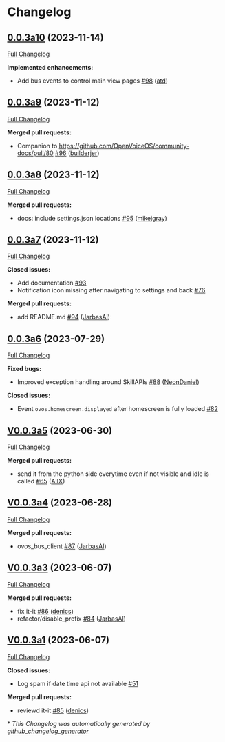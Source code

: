 # Changelog

## [0.0.3a10](https://github.com/OpenVoiceOS/skill-ovos-homescreen/tree/0.0.3a10) (2023-11-14)

[Full Changelog](https://github.com/OpenVoiceOS/skill-ovos-homescreen/compare/0.0.3a9...0.0.3a10)

**Implemented enhancements:**

- Add bus events to control main view pages [\#98](https://github.com/OpenVoiceOS/skill-ovos-homescreen/pull/98) ([atd](https://github.com/atd))

## [0.0.3a9](https://github.com/OpenVoiceOS/skill-ovos-homescreen/tree/0.0.3a9) (2023-11-12)

[Full Changelog](https://github.com/OpenVoiceOS/skill-ovos-homescreen/compare/0.0.3a8...0.0.3a9)

**Merged pull requests:**

- Companion to https://github.com/OpenVoiceOS/community-docs/pull/80 [\#96](https://github.com/OpenVoiceOS/skill-ovos-homescreen/pull/96) ([builderjer](https://github.com/builderjer))

## [0.0.3a8](https://github.com/OpenVoiceOS/skill-ovos-homescreen/tree/0.0.3a8) (2023-11-12)

[Full Changelog](https://github.com/OpenVoiceOS/skill-ovos-homescreen/compare/0.0.3a7...0.0.3a8)

**Merged pull requests:**

- docs: include settings.json locations [\#95](https://github.com/OpenVoiceOS/skill-ovos-homescreen/pull/95) ([mikejgray](https://github.com/mikejgray))

## [0.0.3a7](https://github.com/OpenVoiceOS/skill-ovos-homescreen/tree/0.0.3a7) (2023-11-12)

[Full Changelog](https://github.com/OpenVoiceOS/skill-ovos-homescreen/compare/0.0.3a6...0.0.3a7)

**Closed issues:**

- Add documentation [\#93](https://github.com/OpenVoiceOS/skill-ovos-homescreen/issues/93)
- Notification icon missing after navigating to settings and back [\#76](https://github.com/OpenVoiceOS/skill-ovos-homescreen/issues/76)

**Merged pull requests:**

- add README.md [\#94](https://github.com/OpenVoiceOS/skill-ovos-homescreen/pull/94) ([JarbasAl](https://github.com/JarbasAl))

## [0.0.3a6](https://github.com/OpenVoiceOS/skill-ovos-homescreen/tree/0.0.3a6) (2023-07-29)

[Full Changelog](https://github.com/OpenVoiceOS/skill-ovos-homescreen/compare/V0.0.3a5...0.0.3a6)

**Fixed bugs:**

- Improved exception handling around SkillAPIs [\#88](https://github.com/OpenVoiceOS/skill-ovos-homescreen/pull/88) ([NeonDaniel](https://github.com/NeonDaniel))

**Closed issues:**

- Event `ovos.homescreen.displayed` after homescreen is fully loaded  [\#82](https://github.com/OpenVoiceOS/skill-ovos-homescreen/issues/82)

## [V0.0.3a5](https://github.com/OpenVoiceOS/skill-ovos-homescreen/tree/V0.0.3a5) (2023-06-30)

[Full Changelog](https://github.com/OpenVoiceOS/skill-ovos-homescreen/compare/V0.0.3a4...V0.0.3a5)

**Merged pull requests:**

- send it from the python side everytime even if not visible and idle is called [\#65](https://github.com/OpenVoiceOS/skill-ovos-homescreen/pull/65) ([AIIX](https://github.com/AIIX))

## [V0.0.3a4](https://github.com/OpenVoiceOS/skill-ovos-homescreen/tree/V0.0.3a4) (2023-06-28)

[Full Changelog](https://github.com/OpenVoiceOS/skill-ovos-homescreen/compare/V0.0.3a3...V0.0.3a4)

**Merged pull requests:**

- ovos\_bus\_client [\#87](https://github.com/OpenVoiceOS/skill-ovos-homescreen/pull/87) ([JarbasAl](https://github.com/JarbasAl))

## [V0.0.3a3](https://github.com/OpenVoiceOS/skill-ovos-homescreen/tree/V0.0.3a3) (2023-06-07)

[Full Changelog](https://github.com/OpenVoiceOS/skill-ovos-homescreen/compare/V0.0.3a1...V0.0.3a3)

**Merged pull requests:**

- fix it-it [\#86](https://github.com/OpenVoiceOS/skill-ovos-homescreen/pull/86) ([denics](https://github.com/denics))
- refactor/disable\_prefix [\#84](https://github.com/OpenVoiceOS/skill-ovos-homescreen/pull/84) ([JarbasAl](https://github.com/JarbasAl))

## [V0.0.3a1](https://github.com/OpenVoiceOS/skill-ovos-homescreen/tree/V0.0.3a1) (2023-06-07)

[Full Changelog](https://github.com/OpenVoiceOS/skill-ovos-homescreen/compare/V0.0.2...V0.0.3a1)

**Closed issues:**

- Log spam if date time api not available [\#51](https://github.com/OpenVoiceOS/skill-ovos-homescreen/issues/51)

**Merged pull requests:**

- reviewd it-it [\#85](https://github.com/OpenVoiceOS/skill-ovos-homescreen/pull/85) ([denics](https://github.com/denics))



\* *This Changelog was automatically generated by [github_changelog_generator](https://github.com/github-changelog-generator/github-changelog-generator)*
